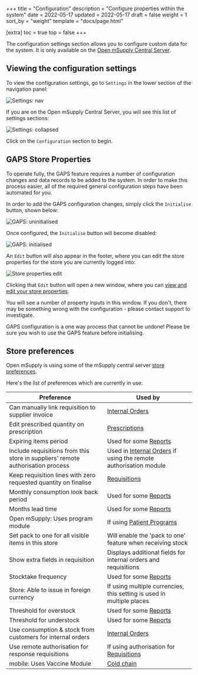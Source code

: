 +++
title = "Configuration"
description = "Configure properties within the system"
date = 2022-05-17
updated = 2022-05-17
draft = false
weight = 1
sort_by = "weight"
template = "docs/page.html"

[extra]
toc = true
top = false
+++

The configuration settings section allows you to configure custom data for the system. It is only available on the [Open mSupply Central Server](/docs/getting_started/central-server).

## Viewing the configuration settings

To view the configuration settings, go to `Settings` in the lower section of the navigation panel:

![Settings: nav](/docs/settings/images/admin_nav.png)

If you are on the Open mSupply Central Server, you will see this list of settings sections:

![Settings: collapsed](/docs/settings/images/settings_collapsed_central.png)

Click on the `Configuration` section to begin.

## GAPS Store Properties

To operate fully, the GAPS feature requires a number of configuration changes and data records to be added to the system. In order to make this process easier, all of the required general configuration steps have been automated for you.

In order to add the GAPS configuration changes, simply click the `Initialise` button, shown below:

![GAPS: uninitialised](/docs/settings/images/gaps_unconfigured.png)

Once configured, the `Initialise` button will become disabled:

![GAPS: initialised](/docs/settings/images/gaps_configured.png)

An `Edit` button will also appear in the footer, where you can edit the store properties for the store you are currently logged into:

![Store properties edit](/docs/settings/images/store_properties_edit_footer.png)

Clicking that `Edit` button will open a new window, where you can [view and edit your store properties](/docs/manage/facilities/#editing-your-store-properties).

You will see a number of property inputs in this window. If you don't, there may be something wrong with the configuration - please contact support to investigate.

<div class='note'>
GAPS configuration is a one way process that cannot be undone! Please be sure you wish to use the GAPS feature before initialising.
</div>

## Store preferences

Open mSupply is using some of the mSupply central server [store preferences](https://docs.msupply.org.nz/other_stuff:virtual_stores#preferences_tab).

Here's the list of preferences which are currently in use:

| Preference                                                                      | Used by                                                                                                  |
| ------------------------------------------------------------------------------- | -------------------------------------------------------------------------------------------------------- |
| Can manually link requisition to supplier invoice                               | [Internal Orders](/docs/replenishment/internal-orders/)                                                  |
| Edit prescribed quantity on prescription                                        | [Prescriptions](/docs/dispensary/prescriptions/)                                                         |
| Expiring items period                                                           | Used for some [Reports](/docs/getting_started/reports/)                                                  |
| Include requisitions from this store in suppliers' remote authorisation process | Used in [Internal Orders](/docs/replenishment/internal-orders/) if using the remote authorisation module |
| Keep requisition lines with zero requested quantity on finalise                 | [Requisitions](/docs/distribution/requisitions/)                                                         |
| Monthly consumption look back period                                            | Used for some [Reports](/docs/getting_started/reports/)                                                  |
| Months lead time                                                                | Used for some [Reports](/docs/getting_started/reports/)                                                  |
| Open mSupply: Uses program module                                               | If using [Patient Programs](/docs/programs/program-module/)                                              |
| Set pack to one for all visible items in this store                             | Will enable the 'pack to one' feature when receiving stock                                               |
| Show extra fields in requisition                                                | Displays additional fields for internal orders and requisitions                                          |
| Stocktake frequency                                                             | Used for some [Reports](/docs/getting_started/reports/)                                                  |
| Store: Able to issue in foreign currency                                        | If using multiple currencies, this setting is used in multiple places                                    |
| Threshold for overstock                                                         | Used for some [Reports](/docs/getting_started/reports/)                                                  |
| Threshold for understock                                                        | Used for some [Reports](/docs/getting_started/reports/)                                                  |
| Use consumption & stock from customers for internal orders                      | [Internal Orders](/docs/replenishment/internal-orders/)                                                  |
| Use remote authorisation for response requisitions                              | If using authorisation for [Requisitions](/docs/distribution/requisitions/)                              |
| mobile: Uses Vaccine Module                                                     | [Cold chain](/docs/coldchain/introduction/#getting-started)                                              |
